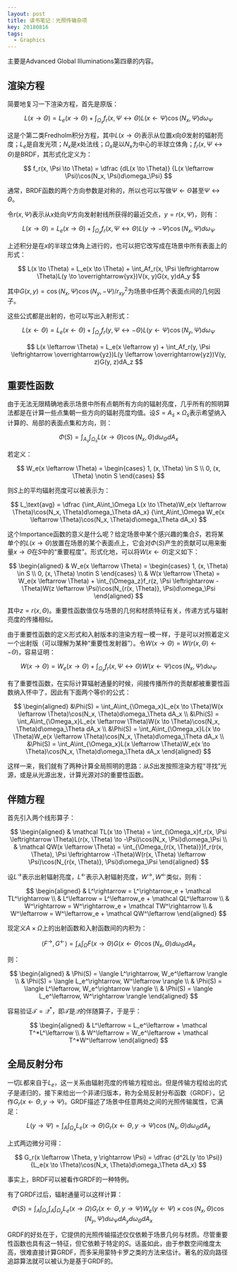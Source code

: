 ```yaml
---
layout: post
title: 读书笔记：光照传输杂项
key: 20180816
tags:
  - Graphics
---
```


主要是Advanced Global Illuminations第四章的内容。

<!--more-->

## 渲染方程

简要地复习一下渲染方程，首先是原版：

$$
L(x \to \Theta) = L_e(x \to \Theta) + \int_{\Omega_x}f_r(x, \Psi \leftrightarrow \Theta)L(x \leftarrow \Psi)\cos(N_x, \Psi)d\omega_\Psi
$$

这是个第二类Fredholm积分方程，其中$L(x \to \Theta)$表示从位置$x$向$\Theta$发射的辐射亮度；$L_e$是自发光项；$N_x$是$x$处法线；$\Omega_x$是以$N_x$为中心的半球立体角；$f_r(x, \Psi \leftrightarrow \Theta)$是BRDF，其形式化定义为：

$$
f_r(x, \Psi \to \Theta) =
\dfrac
{dL(x \to \Theta)}
{L(x \leftarrow \Psi)\cos(N_x, \Psi)d\omega_\Psi}
$$

通常，BRDF函数的两个方向参数是对称的，所以也可以写做$\Psi \leftarrow \Theta$甚至$\Psi \leftrightarrow \Theta$。

令$r(x, \Psi)$表示从$x$处向$\Psi$方向发射射线所获得的最近交点，$y = r(x, \Psi)$，则有：

$$
L(x \to \Theta) = L_e(x \to \Theta) + \int_{\Omega_x}f_r(x, \Psi \leftrightarrow \Theta)L(y \to -\Psi)\cos(N_x, \Psi)d\omega_\Psi
$$

上述积分是在$x$的半球立体角上进行的，也可以把它改写成在场景中所有表面上的形式：

$$
L(x \to \Theta) = L_e(x \to \Theta) + \int_Af_r(x, \Psi \leftrightarrow \Theta)L(y \to \overrightarrow{yx})V(x, y)G(x, y)dA_y
$$

其中$G(x, y) = \cos(N_x, \Psi)\cos(N_y, -\Psi)/r^2_{xy}$为场景中任两个表面点间的几何因子。

这些公式都是出射的，也可以写出入射形式：

$$
L(x \leftarrow \Theta) = L_e(x \leftarrow \Theta) + \int_{\Omega_y}f_r(y, \Psi \leftrightarrow -\Theta)L(y \leftarrow \Psi)\cos(N_y, \Psi)d\omega_\Psi
$$

$$
L(x \leftarrow \Theta) = L_e(x \leftarrow y) + \int_Af_r(y, \Psi \leftrightarrow \overrightarrow{yz})L(y \leftarrow \overrightarrow{yz})V(y, z)G(y, z)dA_z
$$

## 重要性函数

由于无法无限精确地表示场景中所有点朝所有方向的辐射亮度，几乎所有的照明算法都是在计算一些点集朝一些方向的辐射亮度均值。设$S = A_s \times \Omega_s$表示希望纳入计算的、局部的表面点集和方向，则：

$$
\Phi(S) = \int_{A_s}\int_{\Omega_s}L(x \to \Theta)\cos(N_x, \Theta)d\omega_\Theta dA_x
$$

若定义：

$$
W_e(x \leftarrow \Theta) = \begin{cases}
1, (x, \Theta) \in S \\
0, (x, \Theta) \notin S
\end{cases}
$$

则$S$上的平均辐射亮度可以被表示为：

$$
L_\text{avg} = \dfrac
{\int_A\int_\Omega L(x \to \Theta)W_e(x \leftarrow \Theta)\cos(N_x, \Theta)d\omega_\Theta dA_x}
{\int_A\int_\Omega W_e(x \leftarrow \Theta)\cos(N_x, \Theta)d\omega_\Theta dA_x}
$$

这个Importance函数的意义是什么呢？给定场景中某个感兴趣的集合$S$，若将某单个的$L(x \to \Theta)$放置在场景的某个表面点上，它会对$\Phi(S)$产生的贡献可以用来衡量$x \to \Theta$在$S$中的“重要程度”。形式化地，可以将$W(x \leftarrow \Theta)$定义如下：

$$
\begin{aligned}
& W_e(x \leftarrow \Theta) = \begin{cases}
1, (x, \Theta) \in S \\
0, (x, \Theta) \notin S
\end{cases} \\
& W(x \leftarrow \Theta) = W_e(x \leftarrow \Theta) + \int_{\Omega_z}f_r(z, \Psi \leftrightarrow -\Theta)W(z \leftarrow \Psi)\cos(N_{r(x, \Theta)}, \Psi)d\omega_\Psi
\end{aligned}
$$

其中$z = r(x, \Theta)$。重要性函数值仅与场景的几何和材质特征有关，传递方式与辐射亮度的传播相似。

由于重要性函数的定义形式和入射版本的渲染方程一模一样，于是可以对照着定义一个出射版（可以理解为某种“重要性发射器”）。令$W(x \to \Theta) = W(r(x, \Theta) \leftarrow -\Theta)$，容易证明：

$$
W(x \to \Theta) = W_e(x \to \Theta) + \int_{\Omega_x}f_r(x, \Psi \leftrightarrow \Theta)W(x \leftarrow \Psi)\cos(N_x, \Psi)d\omega_\Psi
$$

有了重要性函数，在实际计算辐射通量的时候，间接传播所作的贡献都被重要性函数纳入怀中了，因此有下面两个等价的公式：

$$
\begin{aligned}
&\Phi(S) = \int_A\int_{\Omega_x}L_e(x \to \Theta)W(x \leftarrow \Theta)\cos(N_x, \Theta)d\omega_\Theta dA_x \\
&\Phi(S) = \int_A\int_{\Omega_x}L_e(x \leftarrow \Theta)W(x \to \Theta)\cos(N_x, \Theta)d\omega_\Theta dA_x \\
&\Phi(S) = \int_A\int_{\Omega_x}L(x \to \Theta)W_e(x \leftarrow \Theta)\cos(N_x, \Theta)d\omega_\Theta dA_x \\
&\Phi(S) = \int_A\int_{\Omega_x}L(x \leftarrow \Theta)W_e(x \to \Theta)\cos(N_x, \Theta)d\omega_\Theta dA_x
\end{aligned}
$$

这样一来，我们就有了两种计算全局照明的思路：从$S$出发按照渲染方程“寻找”光源，或是从光源出发，计算光源对$S$的重要性函数。

## 伴随方程

首先引入两个线形算子：

$$
\begin{aligned}
& \mathcal TL(x \to \Theta) = \int_{\Omega_x}f_r(x, \Psi \leftrightarrow \Theta)L(r(x, \Theta) \to -\Psi)\cos(N_x, \Psi)d\omega_\Psi \\
& \mathcal QW(x \leftarrow \Theta) = \int_{\Omega_{r(x, \Theta)}}f_r(r(x, \Theta), \Psi \leftrightarrow -\Theta)W(r(x, \Theta) \leftarrow \Psi)\cos(N_{r(x, \Theta)}, \Psi)d\omega_\Psi
\end{aligned}
$$

设$L^\rightarrow$表示出射辐射亮度，$L^\leftarrow$表示入射辐射亮度，$W^\rightarrow, W^\leftarrow$类似，则有：

$$
\begin{aligned}
& L^\rightarrow = L^\rightarrow_e + \mathcal TL^\rightarrow \\
& L^\leftarrow = L^\leftarrow_e + \mathcal QL^\leftarrow \\
& W^\rightarrow = W^\rightarrow_e + \mathcal TW^\rightarrow \\
& W^\leftarrow = W^\leftarrow_e + \mathcal QW^\leftarrow
\end{aligned}
$$

现定义$A \times \Omega$上的出射函数和入射函数间的内积为：

$$
\langle F^\rightarrow, G^\leftarrow \rangle = \int_A\int_\Omega F(x \to \Theta)G(x \leftarrow \Theta)\cos(N_x, \Theta)d\omega_\Theta dA_x
$$

则：

$$
\begin{aligned}
& \Phi(S) = \langle L^\rightarrow, W_e^\leftarrow \rangle \\
& \Phi(S) = \langle L_e^\rightarrow, W^\leftarrow \rangle \\
& \Phi(S) = \langle L^\leftarrow, W_e^\rightarrow \rangle \\
& \Phi(S) = \langle L_e^\leftarrow, W^\rightarrow \rangle
\end{aligned}
$$

容易验证$\mathcal T = \mathcal Q^*$，即$\mathcal T$是$\mathcal Q$的伴随算子，于是乎：

$$
\begin{aligned}
& L^\leftarrow = L_e^\leftarrow + \mathcal T^*L^\leftarrow \\
& W^\leftarrow = W_e^\leftarrow + \mathcal T^*W^\leftarrow
\end{aligned}
$$

## 全局反射分布

一切$L$都来自于$L_e$，这一关系由辐射亮度的传输方程给出。但是传输方程给出的式子是递归的，接下来给出一个非递归版本，称为全局反射分布函数（GRDF），记作$G_r(x\leftarrow\Theta, y\rightarrow\Psi)$。GRDF描述了场景中任意两处之间的光照传输属性，它满足：

$$
L(y \to \Psi) = \int_A\int_{\Omega_x}L_e(x \to \Theta)G_r(x \leftarrow \Theta, y \to \Psi)\cos(N_x, \Theta)d\omega_\Theta dA_x
$$

上式两边微分可得：

$$
G_r(x \leftarrow \Theta, y \rightarrow \Psi) =
\dfrac
{d^2L(y \to \Psi)}
{L_e(x \to \Theta)\cos(N_x, \Theta)d\omega_\Theta dA_x}
$$

事实上，BRDF可以被看作GRDF的一种特例。

有了GRDF过后，辐射通量可以这样计算：

$$
\Phi(S) = \int_A\int_{\Omega_x}\int_A\int_{\Omega_y}L_e(x \to \Omega)G_r(x \leftarrow \Theta, y \to \Psi)W_e(y \leftarrow \Psi)\times\cos(N_x, \Theta)\cos(N_y, \Psi)d\omega_\Psi dA_yd\omega_\Theta dA_x
$$

GRDF的好处在于，它提供的光照传输描述仅仅依赖于场景几何与材质。尽管重要性函数也具有这一特征，但它依赖于特定的$S$。话虽如此，由于参数空间维度太高，很难直接计算GRDF，而多采用蒙特卡罗之类的方法来估计。著名的双向路径追踪算法就可以被认为是基于GRDF的。
